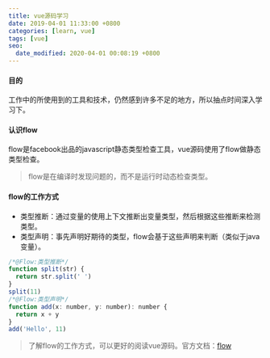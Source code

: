 ```yaml
---
title: vue源码学习
date: 2019-04-01 11:33:00 +0800
categories: [learn, vue]
tags: [vue]
seo:
  date_modified: 2020-04-01 00:08:19 +0800
---
```


#### 目的

工作中的所使用到的工具和技术，仍然感到许多不足的地方，所以抽点时间深入学习下。

#### 认识flow

flow是facebook出品的javascript静态类型检查工具，vue源码使用了flow做静态类型检查。

> flow是在编译时发现问题的，而不是运行时动态检查类型。

#### flow的工作方式

- 类型推断：通过变量的使用上下文推断出变量类型，然后根据这些推断来检测类型。
- 类型声明：事先声明好期待的类型，flow会基于这些声明来判断（类似于java变量）。

```js
/*@Flow:类型推断*/
function split(str) {
  return str.split(' ')
}
split(11)
/*@Flow:类型声明*/
function add(x: number, y: number): number {
  return x + y
}
add('Hello', 11)
```

> 了解flow的工作方式，可以更好的阅读vue源码。官方文档：[flow](https://flow.org/en/docs/)